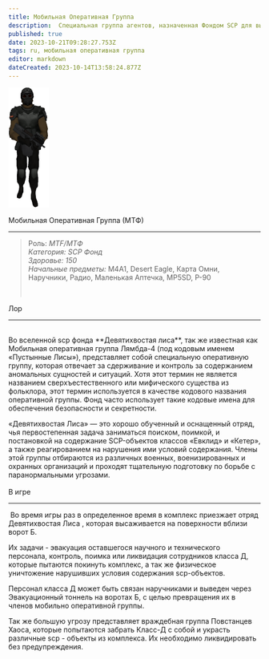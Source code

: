 ```yaml
---
title: Мобильная Оперативная Группа
description:  Cпециальная группа агентов, назначенная Фондом SCP для выполнения различных операций.
published: true
date: 2023-10-21T09:28:27.753Z
tags: ru, мобильная оперативная группа
editor: markdown
dateCreated: 2023-10-14T13:58:24.877Z
---
```


![81px-new_mtf_model.png](/roles/81px-new_mtf_model.png)<p><span class="text-huge">Мобильная Оперативная Группа (МТФ)</span></p>
<hr>
<blockquote>
  <p>Роль: <i>MTF/МТФ</i><br><i>Категория: SCP Фонд</i><br><i>Здоровье: 150</i><br><i>Начальные предметы: </i>M4A1, Desert Eagle, Карта Омни, Наручники, Радио, Маленькая Аптечка, MP5SD, P-90</p>
  <p>&nbsp;</p>
</blockquote>
<p><span class="text-big">Лор</span></p>
<hr>
<p><br>Во вселенной scp фонда **Девятихвостая лиса**, так же известная как Мобильная оперативная группа Лямбда-4 (под кодовым именем «Пустынные Лисы»), представляет собой специальную оперативную группу, которая отвечает за сдерживание и контроль за содержанием аномальных сущностей и ситуаций. Хотя этот термин не является названием сверхъестественного или мифического существа из фольклора, этот термин используется в качестве кодового названия оперативной группы.  Фонд часто использует такие кодовые имена для обеспечения безопасности и секретности.

 «Девятихвостая Лиса» — это хорошо обученный и оснащенный отряд, чья первостепенная задача заниматься поиском, поимкой, и постановкой на содержание SCP-объектов классов «Евклид» и «Кетер», а также реагированием на нарушения ими условий содержания. Члены этой группы отбираются из различных военных, военизированных и охранных организаций и проходят тщательную подготовку по борьбе с паранормальными угрозами. <br><br><span class="text-big">В игре</span></p>
<hr>
<p>&nbsp;Во время игры раз в определенное время в комплекс  приезжает отряд Девятихвостая Лиса , которая высаживается на поверхности вблизи ворот Б. 

Их задачи - эвакуация оставшегося научного и технического персонала, контроль, поимка или ликвидация сотрудников класса Д, которые пытаются покинуть комплекс, а так же физическое уничтожение нарушивших условия содержания scp-объектов.

Персонал класса Д может быть связан наручниками и выведен через Эвакуационный тоннель на воротах Б, с целью превращения их в членов мобильно оперативной группы.

Так же большую угрозу представляет враждебная группа Повстанцев Хаоса, которые попытаются забрать Класс-Д с собой и украсть различные scp - объекты из комплекса. Их необходимо ликвидировать без предупреждения.

</p>
